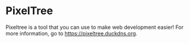 # PixelTree
Pixeltree is a tool that you can use to make web development easier!
For more information, go to https://pixeltree.duckdns.org.
